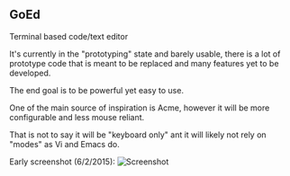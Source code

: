 ## GoEd 
Terminal based code/text editor

It's currently in the "prototyping" state and barely usable, there is a lot of 
prototype code that is meant to be replaced and many features yet to be developed.

The end goal is to be powerful yet easy to use.

One of the main source of inspiration is Acme, however it will be more 
configurable and less mouse reliant.

That is not to say it will be "keyboard only" ant it will likely not rely on 
"modes" as Vi and Emacs do.

Early screenshot (6/2/2015): 
![Screenshot](https://raw.github.com/tcolar/goed/master/screenshot.png)

    
